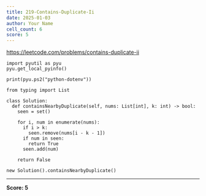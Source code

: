 ```yaml
---
title: 219-Contains-Duplicate-Ii
date: 2025-01-03
author: Your Name
cell_count: 6
score: 5
---
```


https://leetcode.com/problems/contains-duplicate-ii


```
import pyutil as pyu
pyu.get_local_pyinfo()
```


```
print(pyu.ps2("python-dotenv"))
```


```
from typing import List
```


```
class Solution:
  def containsNearbyDuplicate(self, nums: List[int], k: int) -> bool:
    seen = set()

    for i, num in enumerate(nums):
      if i > k:
        seen.remove(nums[i - k - 1])
      if num in seen:
        return True
      seen.add(num)

    return False
```


```
new Solution().containsNearbyDuplicate()
```


---
**Score: 5**